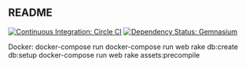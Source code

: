 ## README

[![Continuous Integration: Circle CI](https://circleci.com/gh/jprberlin/mammooc.svg?style=shield&circle-token=60a6a79493a571b2253594c37e9d92e0f9517298)](https://circleci.com/gh/jprberlin/mammooc)
[![Dependency Status: Gemnasium](https://gemnasium.com/84d7945008fa3b98c265c0ba5cc37fa4.svg)](https://gemnasium.com/jprberlin/mammooc)

Docker:
docker-compose run
docker-compose run web rake db:create db:setup
docker-compose run web rake assets:precompile
